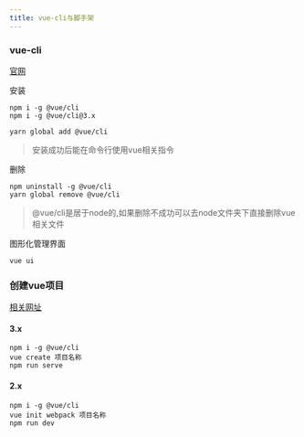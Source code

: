 ```yaml
---
title: vue-cli与脚手架
---
```

### vue-cli 
[官网](https://cli.vuejs.org/zh/guide/)

安装
```
npm i -g @vue/cli
npm i -g @vue/cli@3.x

yarn global add @vue/cli
```
> 安装成功后能在命令行使用vue相关指令

删除
```
npm uninstall -g @vue/cli
yarn global remove @vue/cli
```
> @vue/cli是居于node的,如果删除不成功可以去node文件夹下直接删除vue相关文件

图形化管理界面
```
vue ui
```

### 创建vue项目
[相关网址](https://www.cnblogs.com/joe235/archive/2004/01/13/12448744.html)

#### 3.x
```
npm i -g @vue/cli
vue create 项目名称
npm run serve
```

#### 2.x
```
npm i -g @vue/cli
vue init webpack 项目名称
npm run dev
```